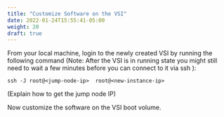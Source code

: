 ```yaml
---
title: "Customize Software on the VSI"
date: 2022-01-24T15:55:41-05:00
weight: 20
draft: true
---
```


From your local machine, login to the newly created VSI by running the following command (Note: After the VSI is in running state you might still need to wait a few minutes before you can connect to it via ssh
):

```
ssh -J root@<jump-node-ip>  root@<new-instance-ip>
```

(Explain how to get the jump node IP)

Now customize the software on the VSI boot volume.